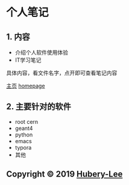 # 个人笔记

## 1.​ 内容
- 介绍个人软件使用体验
- IT学习笔记

具体内容，看文件名字，点开即可查看笔记内容

[主页](https://github.com/Hubery-Lee/Notes) [homepage](https://github.com/Hubery-Lee/Notes) 

## 2. 主要针对的软件
- root cern
- geant4
- python
- emacs
- typora
- 其他

## Copyright :copyright: 2019 [Hubery-Lee](https://github.com/Hubery-Lee/Notes)
